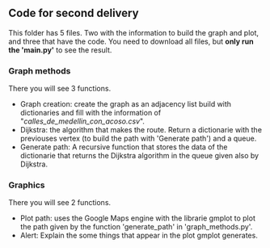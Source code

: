 ## Code for second delivery

This folder has 5 files. Two with the information to build the graph and plot, and three that have the code.
You need to download all files, but **only run the 'main.py'** to see the result.

### Graph methods
There you will see 3 functions.
  - Graph creation: create the graph as an adjacency list build with dictionaries and fill with the information of "*calles_de_medellin_con_acoso.csv*".
  - Dijkstra: the algorithm that makes the route. Return a dictionarie with the previouses vertex (to build the path with 'Generate path') and a queue.
  - Generate path: A recursive function that stores the data of the dictionarie that returns the Dijkstra algorithm in the queue given also by Dijkstra.
  
### Graphics
There you will see 2 functions.
  - Plot path: uses the Google Maps engine with the librarie gmplot to plot the path given by the function 'generate_path' in 'graph_methods.py'.
  - Alert: Explain the some things that appear in the plot gmplot generates.
